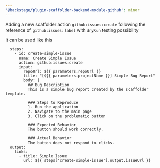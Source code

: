 ```yaml
---
'@backstage/plugin-scaffolder-backend-module-github': minor
---
```


Adding a new scaffolder action `github:issues:create` following the reference of `github:issues:label` with `dryRun` testing possibility

It can be used like this

```
  steps:
    - id: create-simple-issue
      name: Create Simple Issue
      action: github:issues:create
      input:
        repoUrl: ${{ parameters.repoUrl }}
        title: "[${{ parameters.projectName }}] Simple Bug Report"
        body: |
          ## Bug Description
          This is a simple bug report created by the scaffolder template.

          ### Steps to Reproduce
          1. Run the application
          2. Navigate to the main page
          3. Click on the problematic button

          ### Expected Behavior
          The button should work correctly.

          ### Actual Behavior
          The button does not respond to clicks.
  output:
    links:
      - title: Simple Issue
        url: ${{ steps['create-simple-issue'].output.issueUrl }}
```
